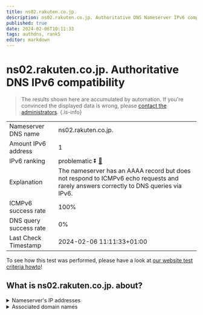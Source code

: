 ```yaml
---
title: ns02.rakuten.co.jp.
description: ns02.rakuten.co.jp. Authoritative DNS Nameserver IPv6 compatibility
published: true
date: 2024-02-06T10:11:33
tags: authdns, rank5
editor: markdown
---
```


# ns02.rakuten.co.jp. Authoritative DNS IPv6 compatibility

> The results shown here are accumulated by automation. If you're convinced the displayed data is wrong, please [contact the administrators](/howto/chat). 
{.is-info}




|   |   |
| - | - |
| Nameserver DNS name | ns02.rakuten.co.jp.
| Amount IPv6 address | 1
| IPv6 ranking | problematic :arrow_double_down: [🔗](/howto/ranking) |
| Explanation | The nameserver has an AAAA record but does not respond to ICMPv6 echo requests and rarely answers correctly to DNS queries via IPv6. |
| ICMPv6 success rate | 100%|
| DNS query success rate | 0% |
| Last Check Timestamp | 2024-02-06 11:11:33+01:00 |

To see how this test was performed, please have a look at [our website test criteria howto](/howto/testcriteria/authdns)!


## What is ns02.rakuten.co.jp. about?




<details>
<summary>Nameserver's IP addresses</summary>

2403:400:800:2510::114

</details>



<details>
<summary>Associated domain names</summary>

www.rakuten.co.jp

</details>
